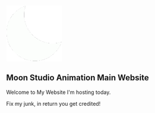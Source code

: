 <p align-item="center"><img src="assets/moon.png"></img></p>

## Moon Studio Animation Main Website

Welcome to My Website I'm hosting today.

Fix my junk, in return you get credited!
